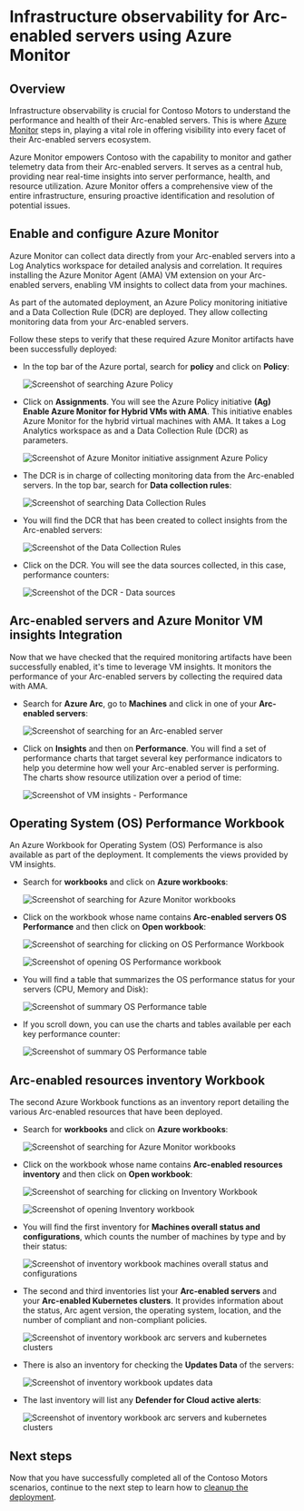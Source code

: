 <!-- ---
type: docs
weight: 7
title: Infrastructure observability for Arc-enabled servers using Azure Monitor
linkTitle: Infrastructure observability for Arc-enabled servers using Azure Monitor
summary: |
    Infrastructure observability is key for Contoso Motors to understand the performance and the health of their Arc-enabled servers. This is where Azure Monitor steps in, playing a crucial role in providing visibility into every aspect of their Arc-enabled servers ecosystem.
serviceOrPlatform: INFRASTRUCTURE
technologyStack:
  - AZURE ARC
  - AZURE MONITOR
--- -->

# Infrastructure observability for Arc-enabled servers using Azure Monitor

## Overview

Infrastructure observability is crucial for Contoso Motors to understand the performance and health of their Arc-enabled servers. This is where [Azure Monitor](https://learn.microsoft.com/azure/cloud-adoption-framework/scenarios/hybrid/arc-enabled-servers/eslz-management-and-monitoring-arc-server) steps in, playing a vital role in offering visibility into every facet of their Arc-enabled servers ecosystem.

Azure Monitor empowers Contoso with the capability to monitor and gather telemetry data from their Arc-enabled servers. It serves as a central hub, providing near real-time insights into server performance, health, and resource utilization. Azure Monitor offers a comprehensive view of the entire infrastructure, ensuring proactive identification and resolution of potential issues.

## Enable and configure Azure Monitor

Azure Monitor can collect data directly from your Arc-enabled servers into a Log Analytics workspace for detailed analysis and correlation. It requires installing the Azure Monitor Agent (AMA) VM extension on your Arc-enabled servers, enabling VM insights to collect data from your machines.

As part of the automated deployment, an Azure Policy monitoring initiative and a Data Collection Rule (DCR) are deployed. They allow collecting monitoring data from your Arc-enabled servers.

Follow these steps to verify that these required Azure Monitor artifacts have been successfully deployed:

- In the top bar of the Azure portal, search for **policy** and click on **Policy**:

    ![Screenshot of searching Azure Policy](./img/search_policy.png)

- Click on **Assignments**. You will see the Azure Policy initiative **(Ag) Enable Azure Monitor for Hybrid VMs with AMA**. This initiative enables Azure Monitor for the hybrid virtual machines with AMA. It takes a Log Analytics workspace as and a Data Collection Rule (DCR) as parameters.

    ![Screenshot of Azure Monitor initiative assignment Azure Policy](./img/azure_monitor_initiative.png)

- The DCR is in charge of collecting monitoring data from the Arc-enabled servers. In the top bar, search for **Data collection rules**:

    ![Screenshot of searching Data Collection Rules](./img/search_dcr.png)

- You will find the DCR that has been created to collect insights from the Arc-enabled servers:

    ![Screenshot of the Data Collection Rules](./img/dcr_vmi.png)

- Click on the DCR. You will see the data sources collected, in this case, performance counters:

    ![Screenshot of the DCR - Data sources](./img/dcr_datasources.png)

## Arc-enabled servers and Azure Monitor VM insights Integration

Now that we have checked that the required monitoring artifacts have been successfully enabled, it's time to leverage VM insights. It monitors the performance of your Arc-enabled servers by collecting the required data with AMA.

- Search for **Azure Arc**, go to **Machines** and click in one of your **Arc-enabled servers**:

    ![Screenshot of searching for an Arc-enabled server](./img/search_arc_server.png)

- Click on **Insights** and then on **Performance**. You will find a set of performance charts that target several key performance indicators to help you determine how well your Arc-enabled server is performing. The charts show resource utilization over a period of time:

    ![Screenshot of VM insights - Performance](./img/vminsights_performance.png)

## Operating System (OS) Performance Workbook

An Azure Workbook for Operating System (OS) Performance is also available as part of the deployment. It complements the views provided by VM insights.

- Search for **workbooks** and click on **Azure workbooks**:

  ![Screenshot of searching for Azure Monitor workbooks](./img/search_workbooks.png)

- Click on the workbook whose name contains **Arc-enabled servers OS Performance** and then click on **Open workbook**:

  ![Screenshot of searching for clicking on OS Performance Workbook](./img/click_osworkbook.png)

  ![Screenshot of opening OS Performance workbook](./img/open_osworkbook.png)

- You will find a table that summarizes the OS performance status for your servers (CPU, Memory and Disk):
  
  ![Screenshot of summary OS Performance table](./img/summarize_osworkbook.png)

- If you scroll down, you can use the charts and tables available per each key performance counter:

  ![Screenshot of summary OS Performance table](./img/cpuusage_osworkbook.png)

## Arc-enabled resources inventory Workbook

The second Azure Workbook functions as an inventory report detailing the various Arc-enabled resources that have been deployed.

- Search for **workbooks** and click on **Azure workbooks**:

  ![Screenshot of searching for Azure Monitor workbooks](./img/search_workbooks.png)

- Click on the workbook whose name contains **Arc-enabled resources inventory** and then click on **Open workbook**:

  ![Screenshot of searching for clicking on Inventory Workbook](./img/click_inventoryworkbook.png)

  ![Screenshot of opening Inventory workbook](./img/open_inventoryworkbook.png)

- You will find the first inventory for **Machines overall status and configurations**, which counts the number of machines by type and by their status:

  ![Screenshot of inventory workbook machines overall status and configurations](./img/machinesoverall_inventoryworkbook.png)

- The second and third inventories list your **Arc-enabled servers** and your **Arc-enabled Kubernetes clusters**. It provides information about the status, Arc agent version, the operating system, location, and the number of compliant and non-compliant policies.

  ![Screenshot of inventory workbook arc servers and kubernetes clusters](./img/arcserverskubernetesclusters_inventoryworkbook.png)

- There is also an inventory for checking the **Updates Data** of the servers:

  ![Screenshot of inventory workbook updates data](./img/updatesdata_inventoryworkbook.png)

- The last inventory will list any **Defender for Cloud active alerts**:

  ![Screenshot of inventory workbook arc servers and kubernetes clusters](./img/defenderalerts_inventoryworkbook.png)

## Next steps

Now that you have successfully completed all of the Contoso Motors scenarios, continue to the next step to learn how to [cleanup the deployment](../cleanup/).
